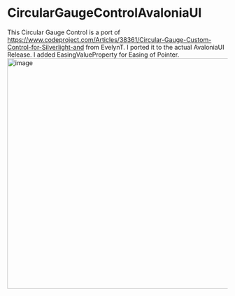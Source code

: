 # CircularGaugeControlAvaloniaUI
This Circular Gauge Control is a port of https://www.codeproject.com/Articles/38361/Circular-Gauge-Custom-Control-for-Silverlight-and from EvelynT.
I ported it to the actual AvaloniaUI Release.
I added EasingValueProperty for Easing of Pointer.
<img width="527" alt="image" src="https://github.com/kretzp/CircularGaugeControlAvaloniaUI/assets/15065072/c4f49848-305b-4f27-913a-a3f94f23d3f7">
